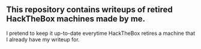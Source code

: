 ## This repository contains writeups of retired HackTheBox machines made by me.

I pretend to keep it up-to-date everytime HackTheBox retires a machine that I already have my writeup for.